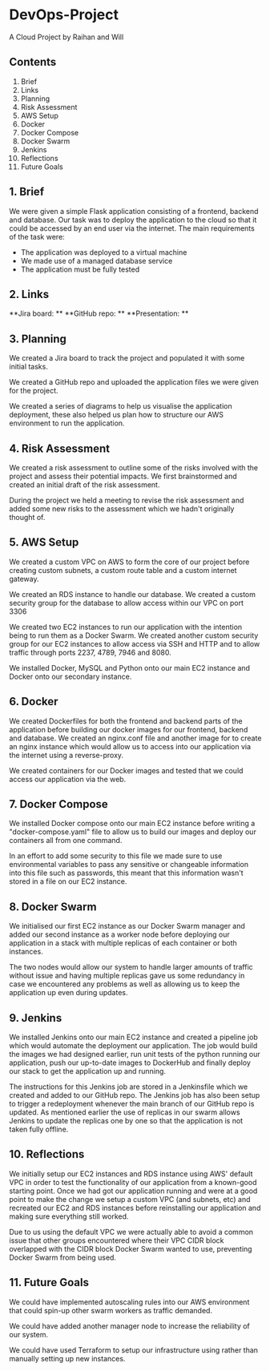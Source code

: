 # DevOps-Project
A Cloud Project by Raihan and Will

## Contents
1. Brief
2. Links
3. Planning
4. Risk Assessment
5. AWS Setup
6. Docker
7. Docker Compose
8. Docker Swarm
9. Jenkins
10. Reflections
11. Future Goals

## 1. Brief
We were given a simple Flask application consisting of a frontend, backend and database. Our task was to deploy the application to the cloud so that it could be accessed by an end user via the internet. 
The main requirements of the task were:
* The application was deployed to a virtual machine
* We made use of a managed database service
* The application must be fully tested

## 2. Links
**Jira board: ** 
**GitHub repo: **
**Presentation: **

## 3. Planning
We created a Jira board to track the project and populated it with some initial tasks.

We created a GitHub repo and uploaded the application files we were given for the project.

We created a series of diagrams to help us visualise the application deployment, these also helped us plan how to structure our AWS environment to run the application.

## 4. Risk Assessment
We created a risk assessment to outline some of the risks involved with the project and assess their potential impacts. We first brainstormed and created an initial draft of the risk assessment.

During the project we held a meeting to revise the risk assessment and added some new risks to the assessment which we hadn't originally thought of.


## 5. AWS Setup
We created a custom VPC on AWS to form the core of our project before creating custom subnets, a custom route table and a custom internet gateway.

We created an RDS instance to handle our database. We created a custom security group for the database to allow access within our VPC on port 3306

We created two EC2 instances to run our application with the intention being to run them as a Docker Swarm. We created another custom security group for our EC2 instances to allow access via SSH and HTTP and to allow traffic through ports 2237, 4789, 7946 and 8080.

We installed Docker, MySQL and Python onto our main EC2 instance and Docker onto our secondary instance.

## 6. Docker
We created Dockerfiles for both the frontend and backend parts of the application before building our docker images for our frontend, backend and database. We created an nginx.conf file and another image for to create an nginx instance which would allow us to access into our application via the internet using a reverse-proxy.

We created containers for our Docker images and tested that we could access our application via the web.

## 7. Docker Compose
We installed Docker compose onto our main EC2 instance before writing a "docker-compose.yaml" file to allow us to build our images and deploy our containers all from one command.

In an effort to add some security to this file we made sure to use environmental variables to pass any sensitive or changeable information into this file such as passwords, this meant that this information wasn't stored in a file on our EC2 instance.

## 8. Docker Swarm
We initialised our first EC2 instance as our Docker Swarm manager and added our second instance as a worker node before deploying our application in a stack with multiple replicas of each container or both instances.

The two nodes would allow our system to handle larger amounts of traffic without issue and having multiple replicas gave us some redundancy in case we encountered any problems as well as allowing us to keep the application up even during updates.

## 9. Jenkins
We installed Jenkins onto our main EC2 instance and created a pipeline job which would automate the deployment our application. The job would build the images we had designed earlier, run unit tests of the python running our application, push our up-to-date images to DockerHub and finally deploy our stack to get the application up and running.

The instructions for this Jenkins job are stored in a Jenkinsfile which we created and added to our GitHub repo. The Jenkins job has also been setup to trigger a redeployment whenever the main branch of our GitHub repo is updated. As mentioned earlier the use of replicas in our swarm allows Jenkins to update the replicas one by one so that the application is not taken fully offline.

## 10. Reflections
We initially setup our EC2 instances and RDS instance using AWS' default VPC in order to test the functionality of our application from a known-good starting point. Once we had got our application running and were at a good point to make the change we setup a custom VPC (and subnets, etc) and recreated our EC2 and RDS instances before reinstalling  our application and making sure everything still worked.

Due to us using the default VPC we were actually able to avoid a common issue that other groups encountered where their VPC CIDR block overlapped with the CIDR block Docker Swarm wanted to use, preventing Docker Swarm from being used.

## 11. Future Goals
We could have implemented autoscaling rules into our AWS environment that could spin-up other swarm workers as traffic demanded.

We could have added another manager node to increase the reliability of our system.

We could have used Terraform to setup our infrastructure using rather than manually setting up new instances.
